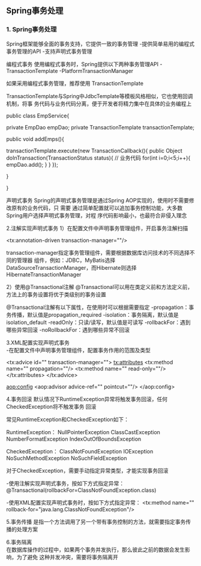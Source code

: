 ## Spring事务处理

### 1. Spring事务处理
Spring框架能够全面的事务支持，它提供一致的事务管理
-提供简单易用的编程式事务管理的API	
-支持声明式事务管理

编程式事务
使用编程式事务时，Spring提供以下两种事务管理API
-TransactionTemplate
-PlatformTransactionManager

如果采用编程式事务管理，推荐使用	TransactionTemplate

TransactionTemplate与Spring中JdbcTemplate等模板风格相似，它也使用回调机制，将事
务代码与业务代码分离，便于开发者将精力集中在具体的业务编程上

public class EmpService{

private EmpDao empDao;
private TransactionTemplate transactionTemplate;

public void addEmps(){

transactionTemplate.execute(new TransactionCallback(){
public Object doInTransaction(TransactionStatus status){
//	业务代码
for(int i=0;i<5;i++){
empDao.add();
}
}
});

}

}	

声明式事务
Spring的声明式事务管理是通过Spring AOP实现的，使用时不需要修改原有的业务代码，只
需要	通过简单配置就可以追加事务控制功能，大多数Spring用户选择声明式事务管理，对程
序代码影响最小，也最符合非侵入理念

2.注解实现声明式事务
1）在配置文件中声明事务管理组件，开启事务注解扫描
<!-- 声明事务管理组件 -->
<bean id="" class="">
<property name="dataSource" ref=""/>
</bean>	

<!-- 开启事务注解支持 -->
<tx:annotation-driven transaction-manager=""/>

transaction-manager指定事务管理组件，需要根据数据库访问技术的不同选择不同的管理器
组件，例如：JDBC，MyBatis选择DataSourceTransactionManager，而Hibernate则选择
HibernateTransactionManager	

2）使用@Transactional注解
@Transactional可以用在类定义前和方法定义前，方法上的事务设置将优于类级别的事务设置

@Transactional注解有以下属性，在使用时可以根据需要指定
-propagation：事务传播，默认值是propagation_required
-isolation：事务隔离，默认值是isolation_default
-readOnly：只读/读写，默认值是可读写
-rollbackFor：遇到哪些异常回滚
-noRollbackFor：遇到哪些异常不回滚	

3.XML配置实现声明式事务			
-在配置文件中声明事务管理组件，配置事务作用的范围及类型

<!-- 声明事务管理组件 -->
<bean id="" class="">
<property name="dataSource" ref=""/>
</bean>	

<!-- XML配置声明式事务范围及类型 -->
<tx:advice id="" transaction-manager="">
<tx:attributes>
<tx:method name="" propagation=""/>
<tx:method name="" read-only=""/>
</tx:attributes>
</tx:advice>	

<aop:config>
<aop:advisor advice-ref="" pointcut=""/>
</aop:config>

4.事务回滚
默认情况下RuntimeException异常将触发事务回滚，任何CheckedException将不触发事务
回滚

常见RuntimeException和CheckedException如下：

RuntimeException：
NullPointerException
ClassCastException
NumberFormatException
IndexOutOfBoundsException

CheckedException：
ClassNotFoundException
IOException
NoSuchMethodException
NoSuchFieldException

对于CheckedException，需要手动指定异常类型，才能实现事务回滚

-使用注解实现声明式事务，按如下方式指定异常：
@Transactional(rollbackFor=ClassNotFoundException.class)	

-使用XML配置实现声明式事务时，按如下方式指定异常：
<tx:method name="" rollback-for="java.lang.ClassNotFoundException"/>	

5.事务传播
是指一个方法调用了另一个带有事务控制的方法，就需要指定事务传播的处理方案

6.事务隔离	
在数据库操作的过程中，如果两个事务并发执行，那么彼此之前的数据会发生影响，为了避免
这种并发冲突，需要将事务隔离开




